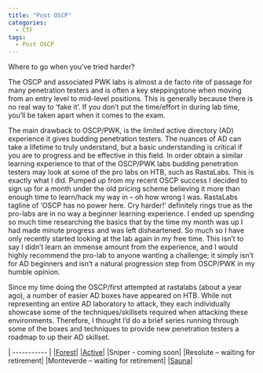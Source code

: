 ```yaml
---
title: "Post OSCP"
categories:
  - CTF
tags:
  - Post OSCP
---
```


Where to go when you’ve tried harder?

The OSCP and associated PWK labs is almost a de facto rite of passage for many penetration testers and is often a key steppingstone when moving from an entry level to mid-level positions. This is generally because there is no real way to ‘fake it’. If you don’t put the time/effort in during lab time, you’ll be taken apart when it comes to the exam.

The main drawback to OSCP/PWK, is the limited active directory (AD) experience it gives budding penetration testers. The nuances of AD can take a lifetime to truly understand, but a basic understanding is critical if you are to progress and be effective in this field. In order obtain a similar learning experience to that of the OSCP/PWK labs budding penetration testers may look at some of the pro labs on HTB, such as RastaLabs. This is exactly what I did. Pumped up from my recent OSCP success I decided to sign up for a month under the old pricing scheme believing it more than enough time to learn/hack my way in – oh how wrong I was. RastaLabs tagline of ‘OSCP has no power here. Cry harder!’ definitely rings true as the pro-labs are in no way a beginner learning experience. I ended up spending so much time researching the basics that by the time my month was up I had made minute progress and was left disheartened. So much so I have only recently started looking at the lab again in my free time. This isn’t to say I didn’t learn an immense amount from the experience, and I would highly recommend the pro-lab to anyone wanting a challenge; it simply isn’t for AD beginners and isn’t a natural progression step from OSCP/PWK in my humble opinion.

Since my time doing the OSCP/first attempted at rastalabs (about a year ago), a number of easier AD boxes have appeared on HTB. While not representing an entire AD laboratory to attack, they each individually showcase some of the techniques/skillsets required when attacking these environments. Therefore, I thought I’d do a brief series running through some of the boxes and techniques to provide new penetration testers a roadmap to up their AD skillset.

| ----------- |
|[Forest]({{site.url}}/ctf/HTBForest/)|
|[Active]({{site.url}}/ctf/HTBActive/)|
|Sniper - coming soon|
|Resolute – waiting for retirement|
|Monteverde – waiting for retirement|
|[Sauna]({{site.url}}/ctf/HTBSauna/)|

